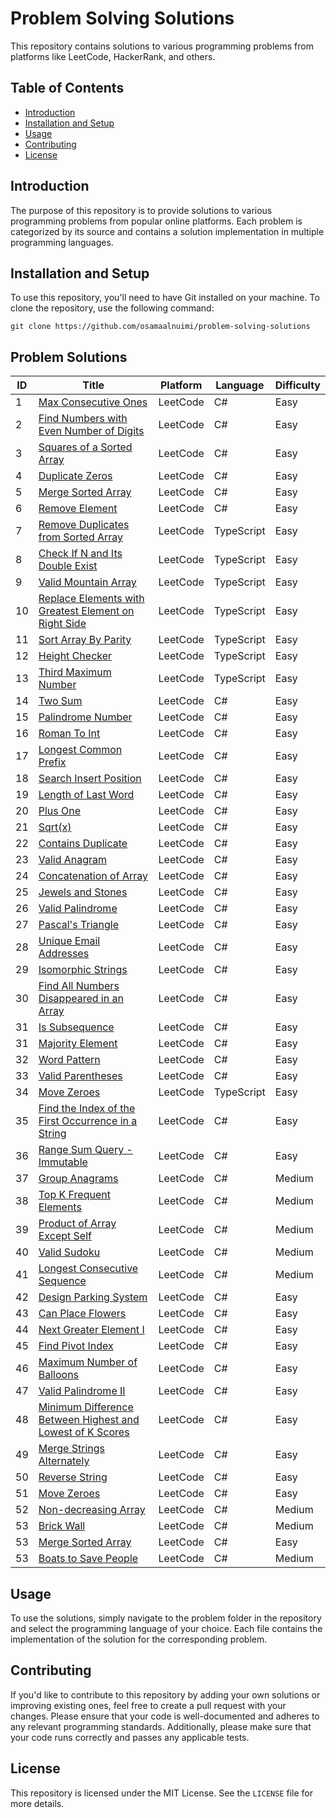 # Problem Solving Solutions

This repository contains solutions to various programming problems from platforms like LeetCode, HackerRank, and others.

## Table of Contents

- [Introduction](#introduction)
- [Installation and Setup](#installation-and-setup)
- [Usage](#usage)
- [Contributing](#contributing)
- [License](#license)

## Introduction

The purpose of this repository is to provide solutions to various programming problems from popular online platforms. Each problem is categorized by its source and contains a solution implementation in multiple programming languages.

## Installation and Setup

To use this repository, you'll need to have Git installed on your machine. To clone the repository, use the following command:<br />
```console
git clone https://github.com/osamaalnuimi/problem-solving-solutions
```


## Problem Solutions

| ID | Title | Platform | Language | Difficulty |
|----|-------|----------|------------|----------|
| 1 | [Max Consecutive Ones](https://leetcode.com/explore/learn/card/fun-with-arrays/521/introduction/3238/) | LeetCode | C# | Easy
| 2 | [Find Numbers with Even Number of Digits](https://leetcode.com/explore/learn/card/fun-with-arrays/521/introduction/3237/)| LeetCode | C# | Easy
| 3 | [Squares of a Sorted Array](https://leetcode.com/explore/learn/card/fun-with-arrays/521/introduction/3240/) | LeetCode | C# | Easy
| 4 | [Duplicate Zeros](https://leetcode.com/explore/learn/card/fun-with-arrays/525/inserting-items-into-an-array/3245/) | LeetCode | C# | Easy
| 5 | [Merge Sorted Array](https://leetcode.com/explore/learn/card/fun-with-arrays/525/inserting-items-into-an-array/3253/) | LeetCode | C# | Easy
| 6 | [Remove Element](https://leetcode.com/explore/learn/card/fun-with-arrays/526/deleting-items-from-an-array/3247/) | LeetCode | C# | Easy
| 7 | [Remove Duplicates from Sorted Array](https://leetcode.com/explore/learn/card/fun-with-arrays/526/deleting-items-from-an-array/3248/) | LeetCode | TypeScript | Easy
| 8 | [Check If N and Its Double Exist](https://leetcode.com/explore/learn/card/fun-with-arrays/527/searching-for-items-in-an-array/3250/) | LeetCode | TypeScript | Easy
| 9 | [Valid Mountain Array](https://leetcode.com/explore/learn/card/fun-with-arrays/527/searching-for-items-in-an-array/3251/) | LeetCode | TypeScript | Easy
| 10 | [Replace Elements with Greatest Element on Right Side](https://leetcode.com/explore/learn/card/fun-with-arrays/511/in-place-operations/3259/) | LeetCode | TypeScript | Easy
| 11 | [Sort Array By Parity](https://leetcode.com/explore/learn/card/fun-with-arrays/511/in-place-operations/3260/) | LeetCode | TypeScript | Easy
| 12 | [Height Checker](https://leetcode.com/explore/learn/card/fun-with-arrays/523/conclusion/3228/) | LeetCode | TypeScript | Easy
| 13 | [Third Maximum Number](https://leetcode.com/explore/learn/card/fun-with-arrays/523/conclusion/3231/) | LeetCode | TypeScript | Easy
| 14 | [Two Sum](https://leetcode.com/problems/two-sum/description/) | LeetCode | C# | Easy
| 15 | [Palindrome Number](https://leetcode.com/problems/palindrome-number/description/) | LeetCode | C# | Easy
| 16 | [Roman To Int](https://leetcode.com/problems/roman-to-integer/description/) | LeetCode | C# | Easy
| 17 | [Longest Common Prefix](https://leetcode.com/problems/longest-common-prefix/description/) | LeetCode | C# | Easy
| 18 | [Search Insert Position](https://leetcode.com/problems/search-insert-position/description/) | LeetCode | C# | Easy
| 19 | [Length of Last Word](https://leetcode.com/problems/length-of-last-word/submissions/952292886/) | LeetCode | C# | Easy
| 20 | [Plus One](https://leetcode.com/problems/plus-one/description/) | LeetCode | C# | Easy
| 21 | [Sqrt(x)](https://leetcode.com/problems/sqrtx/description/) | LeetCode | C# | Easy
| 22 | [Contains Duplicate](https://leetcode.com/problems/contains-duplicate/description/) | LeetCode | C# | Easy
| 23 | [Valid Anagram](https://leetcode.com/problems/valid-anagram/description/) | LeetCode | C# | Easy
| 24 | [Concatenation of Array](https://leetcode.com/problems/concatenation-of-array/) | LeetCode | C# | Easy
| 25 | [Jewels and Stones](https://leetcode.com/problems/jewels-and-stones/) | LeetCode | C# | Easy
| 26 | [Valid Palindrome](https://leetcode.com/problems/valid-palindrome/) | LeetCode | C# | Easy
| 27 | [Pascal's Triangle](https://leetcode.com/problems/pascals-triangle/) | LeetCode | C# | Easy
| 28 | [Unique Email Addresses](https://leetcode.com/problems/unique-email-addresses/description/) | LeetCode | C# | Easy
| 29 | [Isomorphic Strings](https://leetcode.com/problems/isomorphic-strings/description/) | LeetCode | C# | Easy
|30 | [Find All Numbers Disappeared in an Array](https://leetcode.com/problems/find-all-numbers-disappeared-in-an-array/description/) | LeetCode | C# | Easy
|31 | [ Is Subsequence](https://leetcode.com/problems/is-subsequence/description/) | LeetCode | C# | Easy
|31 | [Majority Element](https://leetcode.com/problems/majority-element/description/) | LeetCode | C# | Easy
|32 | [Word Pattern](https://leetcode.com/problems/word-pattern/description/) | LeetCode | C# | Easy
|33 | [Valid Parentheses](https://leetcode.com/problems/valid-parentheses/) | LeetCode | C# | Easy
|34 | [Move Zeroes ](https://leetcode.com/problems/move-zeroes/) | LeetCode | TypeScript | Easy
|35 | [Find the Index of the First Occurrence in a String ](https://leetcode.com/problems/find-the-index-of-the-first-occurrence-in-a-string/) | LeetCode | C# | Easy
|36 | [ Range Sum Query - Immutable ](https://leetcode.com/problems/range-sum-query-immutable/description/) | LeetCode | C# | Easy
|37 | [ Group Anagrams ](https://leetcode.com/problems/group-anagrams/description/) | LeetCode | C# | Medium
|38 | [ Top K Frequent Elements ](https://leetcode.com/problems/top-k-frequent-elements/description/) | LeetCode | C# | Medium
|39 | [ Product of Array Except Self](https://leetcode.com/problems/product-of-array-except-self/) | LeetCode | C# | Medium
|40 | [ Valid Sudoku ](https://leetcode.com/problems/valid-sudoku/description/) | LeetCode | C# | Medium
|41 | [ Longest Consecutive Sequence ](https://leetcode.com/problems/longest-consecutive-sequence/description/) | LeetCode | C# | Medium
|42 | [ Design Parking System ](https://leetcode.com/problems/design-parking-system/description/) | LeetCode | C# | Easy
|43 | [Can Place Flowers](https://leetcode.com/problems/can-place-flowers/description/) | LeetCode | C# | Easy
|44 | [Next Greater Element I ](https://leetcode.com/problems/next-greater-element-i/description/) | LeetCode | C# | Easy
|45 | [Find Pivot Index](https://leetcode.com/problems/find-pivot-index/description/) | LeetCode | C# | Easy
|46 | [Maximum Number of Balloons](https://leetcode.com/problems/maximum-number-of-balloons/description/) | LeetCode | C# | Easy
|47 | [Valid Palindrome II ](https://leetcode.com/problems/valid-anagram/description/) | LeetCode | C# | Easy
|48 | [Minimum Difference Between Highest and Lowest of K Scores ](https://leetcode.com/problems/minimum-difference-between-highest-and-lowest-of-k-scores/) | LeetCode | C# | Easy
|49 | [Merge Strings Alternately](https://leetcode.com/problems/merge-strings-alternately/description/) | LeetCode | C# | Easy
|50 | [Reverse String](https://leetcode.com/problems/reverse-string/description/) | LeetCode | C# | Easy
|51 | [Move Zeroes](https://leetcode.com/problems/move-zeroes/description/) | LeetCode | C# | Easy
|52 | [Non-decreasing Array](https://leetcode.com/problems/non-decreasing-array/description/) | LeetCode | C# | Medium
|53 | [Brick Wall](https://leetcode.com/problems/brick-wall/description/) | LeetCode | C# | Medium
|53 | [Merge Sorted Array](https://leetcode.com/problems/merge-sorted-array/description/) | LeetCode | C# | Easy
|53 | [Boats to Save People](https://leetcode.com/problems/boats-to-save-people/description/) | LeetCode | C# | Medium

## Usage

To use the solutions, simply navigate to the problem folder in the repository and select the programming language of your choice. Each file contains the implementation of the solution for the corresponding problem.

## Contributing

If you'd like to contribute to this repository by adding your own solutions or improving existing ones, feel free to create a pull request with your changes. Please ensure that your code is well-documented and adheres to any relevant programming standards. Additionally, please make sure that your code runs correctly and passes any applicable tests.

## License

This repository is licensed under the MIT License. See the `LICENSE` file for more details.


